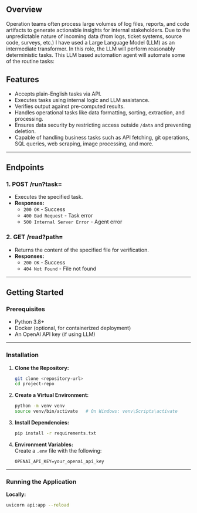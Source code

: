 ## Overview

Operation teams often process large volumes of log files, reports, and code artifacts to generate actionable insights for internal stakeholders. Due to the unpredictable nature of incoming data (from logs, ticket systems, source code, surveys, etc.) I have used a Large Language Model (LLM) as an intermediate transformer. In this role, the LLM will perform reasonably deterministic tasks. This LLM based automation agent will automate some of the routine tasks:

## Features  
- Accepts plain-English tasks via API.  
- Executes tasks using internal logic and LLM assistance.  
- Verifies output against pre-computed results.  
- Handles operational tasks like data formatting, sorting, extraction, and processing.  
- Ensures data security by restricting access outside `/data` and preventing deletion.  
- Capable of handling business tasks such as API fetching, git operations, SQL queries, web scraping, image processing, and more.  

---

## Endpoints  
### 1. POST /run?task=<task description>  
- Executes the specified task.  
- **Responses:**  
  - `200 OK` - Success  
  - `400 Bad Request` - Task error  
  - `500 Internal Server Error` - Agent error  

### 2. GET /read?path=<file path>  
- Returns the content of the specified file for verification.  
- **Responses:**  
  - `200 OK` - Success  
  - `404 Not Found` - File not found  

---

## Getting Started  
### Prerequisites  
- Python 3.8+  
- Docker (optional, for containerized deployment)  
- An OpenAI API key (if using LLM)  

---

### Installation  
1. **Clone the Repository:**  
    ```bash
    git clone <repository-url>
    cd project-repo
    ```

2. **Create a Virtual Environment:**  
    ```bash
    python -m venv venv
    source venv/bin/activate   # On Windows: venv\Scripts\activate
    ```

3. **Install Dependencies:**  
    ```bash
    pip install -r requirements.txt
    ```

4. **Environment Variables:**  
    Create a `.env` file with the following:  
    ```env
    OPENAI_API_KEY=your_openai_api_key
    ```

---

### Running the Application  
**Locally:**  
```bash
uvicorn api:app --reload